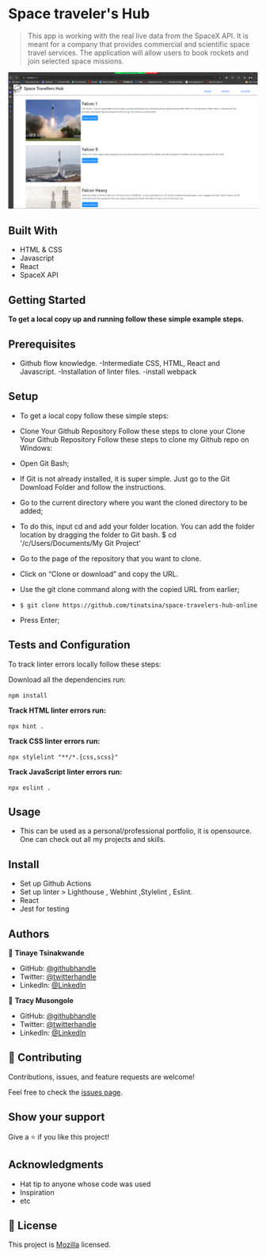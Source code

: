 # Space traveler's Hub

> This app is working with the real live data from the SpaceX API.  It is meant for a company that provides commercial and scientific space travel services. The application will allow users to book rockets and join selected space missions.

![Webapp Image](./src/components/assets/readme.png)

## Built With

- HTML & CSS
- Javascript
- React
- SpaceX API

## Getting Started

**To get a local copy up and running follow these simple example steps.**

## Prerequisites

- Github flow knowledge. -Intermediate CSS, HTML, React and Javascript. -Installation of linter files. -install webpack

## Setup

- To get a local copy follow these simple steps:

- Clone Your Github Repository Follow these steps to clone your Clone Your Github Repository Follow these steps to clone my Github repo on Windows:

- Open Git Bash;

- If Git is not already installed, it is super simple. Just go to the Git Download Folder and follow the instructions.

- Go to the current directory where you want the cloned directory to be added;

- To do this, input cd and add your folder location. You can add the folder location by dragging the folder to Git bash.
$ cd '/c/Users/Documents/My Git Project'

- Go to the page of the repository that you want to clone.

- Click on “Clone or download” and copy the URL.

- Use the git clone command along with the copied URL from earlier;

- `$ git clone https://github.com/tinatsina/space-travelers-hub-online`

- Press Enter;

## Tests and Configuration

To track linter errors locally follow these steps:

Download all the dependencies run:

`npm install`

**Track HTML linter errors run:**

`npx hint .`

**Track CSS linter errors run:**

`npx stylelint "**/*.{css,scss}"`

**Track JavaScript linter errors run:**

`npx eslint .`

## Usage

- This can be used as a personal/professional portfolio, it is opensource. One can check out all my projects and skills.

## Install

- Set up Github Actions
- Set up linter > Lighthouse , Webhint ,Stylelint , Eslint.
- React
- Jest for  testing

## Authors

👤 **Tinaye Tsinakwande**

- GitHub: [@githubhandle](https://github.com/tinatsina)
- Twitter: [@twitterhandle](https://twitter.com/tracy_muso)
- LinkedIn: [@LinkedIn](https://linkedin.com/in/tracy-muso/)

👤 **Tracy Musongole**

- GitHub: [@githubhandle](https://github.com/TracyMuso)
- Twitter: [@twitterhandle](https://twitter.com/tracy_muso)
- LinkedIn: [@LinkedIn](https://linkedin.com/in/tracy-muso/)

## 🤝 Contributing

Contributions, issues, and feature requests are welcome!

Feel free to check the [issues page](https://github.com/tinatsina/space-travelers-hub-online/issues).

## Show your support

Give a ⭐️ if you like this project!

## Acknowledgments

- Hat tip to anyone whose code was used
- Inspiration
- etc

## 📝 License

This project is [Mozilla](./LICENSE) licensed.
